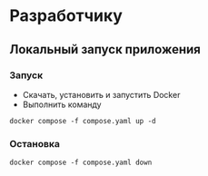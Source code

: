 # Разработчику
## Локальный запуск приложения
### Запуск
- Cкачать, установить и запустить Docker
- Выполнить команду
```
docker compose -f compose.yaml up -d
```

### Остановка
```
docker compose -f compose.yaml down
```

